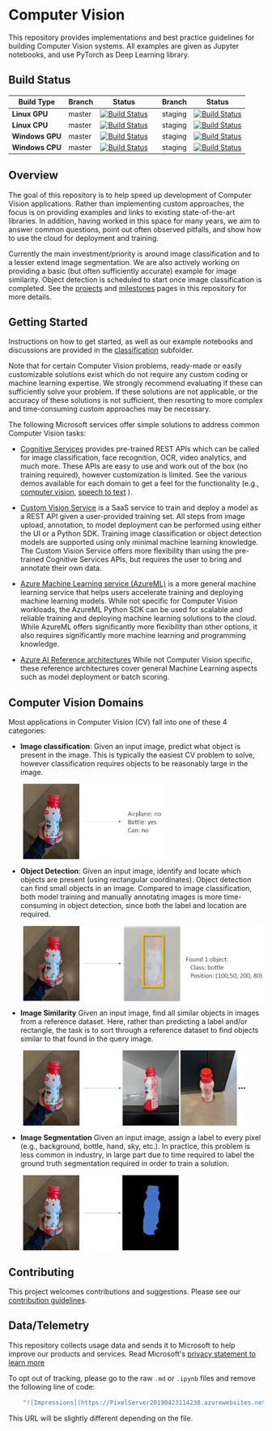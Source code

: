 # Computer Vision

This repository provides implementations and best practice guidelines for building Computer Vision systems. All examples are given as Jupyter notebooks, and use PyTorch as Deep Learning library.

## Build Status

| Build Type | Branch | Status |  | Branch | Status |
| --- | --- | --- | --- | --- | --- |
| **Linux GPU** |  master | [![Build Status](https://dev.azure.com/best-practices/computervision/_apis/build/status/unit-test-linux-gpu?branchName=master)](https://dev.azure.com/best-practices/computervision/_build/latest?definitionId=13&branchName=master)  | | staging | [![Build Status](https://dev.azure.com/best-practices/computervision/_apis/build/status/unit-test-linux-gpu?branchName=staging)](https://dev.azure.com/best-practices/computervision/_build/latest?definitionId=13&branchName=staging) |
| **Linux CPU** | master | [![Build Status](https://dev.azure.com/best-practices/computervision/_apis/build/status/unit-test-linux-cpu?branchName=master)](https://dev.azure.com/best-practices/computervision/_build/latest?definitionId=18&branchName=master)| | staging | [![Build Status](https://dev.azure.com/best-practices/computervision/_apis/build/status/unit-test-linux-cpu?branchName=staging)](https://dev.azure.com/best-practices/computervision/_build/latest?definitionId=18&branchName=staging)|
| **Windows GPU** | master | [![Build Status](https://dev.azure.com/best-practices/computervision/_apis/build/status/unit-test-windows-gpu?branchName=master)](https://dev.azure.com/best-practices/computervision/_build/latest?definitionId=16&branchName=master) | | staging | [![Build Status](https://dev.azure.com/best-practices/computervision/_apis/build/status/unit-test-windows-gpu?branchName=staging)](https://dev.azure.com/best-practices/computervision/_build/latest?definitionId=16&branchName=staging)|
| **Windows CPU** | master | [![Build Status](https://dev.azure.com/best-practices/computervision/_apis/build/status/unit-test-windows-cpu?branchName=master)](https://dev.azure.com/best-practices/computervision/_build/latest?definitionId=17&branchName=master) | | staging | [![Build Status](https://dev.azure.com/best-practices/computervision/_apis/build/status/unit-test-windows-cpu?branchName=staging)](https://dev.azure.com/best-practices/computervision/_build/latest?definitionId=17&branchName=staging)|


## Overview

The goal of this repository is to help speed up development of Computer Vision applications. Rather than implementing custom approaches, the focus is on providing examples and links to existing state-of-the-art libraries. In addition, having worked in this space for many years, we aim to answer common questions, point out often observed pitfalls, and show how to use the cloud for deployment and training.

Currently the main investment/priority is around image classification and to a lesser extend image segmentation. We are also actively working on providing a basic (but often sufficiently accurate) example for image similarity. Object detection is scheduled to start once image classification is completed. See the [projects](https://github.com/Microsoft/ComputerVision/projects) and [milestones](https://github.com/Microsoft/ComputerVision/milestones) pages in this repository for more details.

## Getting Started

Instructions on how to get started, as well as our example notebooks and discussions are provided in the [classification](classification/README.md) subfolder.

Note that for certain Computer Vision problems, ready-made or easily customizable solutions exist which do not require any custom coding or machine learning expertise. We strongly recommend evaluating if these can sufficiently solve your problem. If these solutions are not applicable, or the accuracy of these solutions is not sufficient, then resorting to more complex and time-consuming custom approaches may be necessary.

The following Microsoft services offer simple solutions to address common Computer Vision tasks:

- [Cognitive Services](https://azure.microsoft.com/en-us/services/cognitive-services/directory/vision/)
provides pre-trained REST APIs which can be called for image classification, face recognition, OCR, video analytics, and much more. These APIs are easy to use and work out of the box (no training required), however customization is limited. See the various demos available for each domain to get a feel for the functionality (e.g., [computer vision](https://azure.microsoft.com/en-us/services/cognitive-services/computer-vision/), [speech to text](https://azure.microsoft.com/en-us/services/cognitive-services/speech-to-text/) ).

- [Custom Vision Service](https://azure.microsoft.com/en-us/services/cognitive-services/custom-vision-service/)
is a SaaS service to train and deploy a model as a REST API given a user-provided training set. All steps from image upload, annotation, to model deployment can be performed using either the UI or a Python SDK. Training image classification or object detection models are supported using only minimal machine learning knowledge. The Custom Vision Service offers more flexibility than using the pre-trained Cognitive Services APIs, but requires the user to bring and annotate their own data.

- [Azure Machine Learning service (AzureML)](https://azure.microsoft.com/en-us/services/machine-learning-service/)
is a more general machine learning service that helps users accelerate training and deploying machine learning models. While not specific for Computer Vision workloads, the AzureML Python SDK can be used for scalable and reliable training and deploying machine learning solutions to the cloud. While AzureML offers significantly more flexibility than other options, it also requires significantly more machine learning and programming knowledge.

- [Azure AI Reference architectures](https://docs.microsoft.com/en-us/azure/architecture/reference-architectures/ai/training-python-models) While not Computer Vision specific, these reference architectures cover general Machine Learning aspects such as model deployment or batch scoring.


## Computer Vision Domains

Most applications in Computer Vision (CV) fall into one of these 4 categories:

- **Image classification**: Given an input image, predict what object is present in the image. This is typically the easiest CV problem to solve, however classification requires objects to be reasonably large in the image.

&nbsp;&nbsp;&nbsp;&nbsp;&nbsp;&nbsp; <img align="center" src="./media/intro_ic_vis.jpg" height="150" alt="Image classification visualization"/>  

- **Object Detection**: Given an input image, identify and locate which objects are present (using rectangular coordinates). Object detection can find small objects in an image. Compared to image classification, both model training and manually annotating images is more time-consuming in object detection, since both the label and location are required.

&nbsp;&nbsp;&nbsp;&nbsp;&nbsp;&nbsp; <img align="center" src="./media/intro_od_vis.jpg" height="150" alt="Object detect visualization"/>

- **Image Similarity** Given an input image, find all similar objects in images from a reference dataset. Here, rather than predicting a label and/or rectangle, the task is to sort through a reference dataset to find objects similar to that found in the query image.

&nbsp;&nbsp;&nbsp;&nbsp;&nbsp;&nbsp; <img align="center" src="./media/intro_is_vis.jpg" height="150" alt="Image similarity visualization"/>

- **Image Segmentation** Given an input image, assign a label to every pixel (e.g., background, bottle, hand, sky, etc.). In practice, this problem is less common in industry, in large part due to time required to label the ground truth segmentation required in order to train a solution.

&nbsp;&nbsp;&nbsp;&nbsp;&nbsp;&nbsp; <img align="center" src="./media/intro_iseg_vis.jpg" height="150" alt="Image segmentation visualization"/>

## Contributing
This project welcomes contributions and suggestions. Please see our [contribution guidelines](CONTRIBUTING.md).

## Data/Telemetry
This repository collects usage data and sends it to Microsoft to help improve our products and services. Read Microsoft's [privacy statement to learn more](https://privacy.microsoft.com/en-US/privacystatement)

To opt out of tracking, please go to the raw `.md` or `.ipynb` files and remove the following line of code:

```sh
    "![Impressions](https://PixelServer20190423114238.azurewebsites.net/api/impressions/ComputerVision/classification/notebooks/21_deployment_on_azure_container_instances.png)"
```
This URL will be slightly different depending on the file.